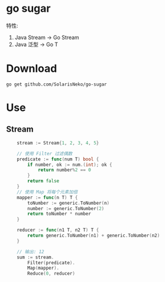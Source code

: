 # go sugar

特性:
1. Java Stream -> Go Stream
2. Java 泛型 <T> -> Go T

# Download
```shell
go get github.com/SolarisNeko/go-sugar

```

# Use
## Stream
```go
	stream := Stream{1, 2, 3, 4, 5}

	// 使用 Filter 过滤偶数
	predicate := func(num T) bool {
		if number, ok := num.(int); ok {
			return number%2 == 0
		}
		return false
	}
	// 使用 Map 将每个元素加倍
	mapper := func(n T) T {
		toNumber := generic.ToNumber(n)
		number := generic.ToNumber(2)
		return toNumber * number
	}

	reducer := func(n1 T, n2 T) T {
		return generic.ToNumber(n1) + generic.ToNumber(n2)
	}

	// 输出: 12
	sum := stream.
		Filter(predicate).
		Map(mapper).
		Reduce(0, reducer)

```